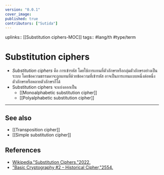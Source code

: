 ```yaml
---
version: "0.0.1"
cover_image:
published: true
contributors: ["Sutida"]
---
```

uplinks:: [[Substitution ciphers-MOC]]
tags:: #lang/th #type/term 

# Substitution ciphers
- *Substitution ciphers* คือ การเข้ารหัส โดยใช้การเเทนที่ตัวอักษรหรือกลุ่มตัวอักษรอย่างเป็นระบบ โดยข้อความธรรมดาจะถูกแทนที่ด้วยข้อความที่เข้ารหัส อาจเป็นการเเทนเเบบหนึ่งต่อหนึ่งตัวอักษรหรือหลายตัวอักษรก็ได้
-  Substitution ciphers  จะแบ่งออกเป็น 
	- [[Monoalphabetic substitution cipher]]
	- [[Polyalphabetic substitution cipher]]
---
## See also
- [[Transposition cipher]]
- [[Simple substitution cipher]]
## References
- [Wikipedia,"Substitution Ciphers,"2022.](https://en.wikipedia.org/wiki/Substitution_cipher)
- ["Basic Cryptography #2 – Historical Cipher,"2554.](https://kungfusecurity.wordpress.com/tag/substitution-cipher/)
